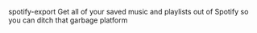 spotify-export
Get all of your saved music and playlists out of Spotify so you can ditch that garbage platform
